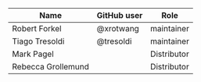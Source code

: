  
Name | GitHub user | Role
 --- | --- | --- 
Robert Forkel | @xrotwang | maintainer
Tiago Tresoldi | @tresoldi | maintainer
Mark Pagel | | Distributor
Rebecca Grollemund | | Distributor

